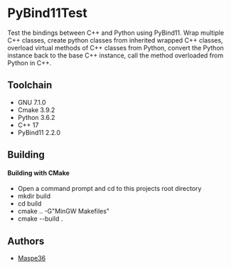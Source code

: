 # PyBind11Test
Test the bindings between C++ and Python using PyBind11. Wrap multiple C++ classes, create python classes from inherited wrapped C++ classes, overload virtual methods of C++ classes from Python, convert the Python instance back to the base C++ instance, call the method overloaded from Python in C++.

## Toolchain
- GNU 7.1.0
- Cmake 3.9.2
- Python 3.6.2
- C++ 17
- PyBind11 2.2.0

## Building
#### Building with CMake
- Open a command prompt and cd to this projects root directory
- mkdir build
- cd build
- cmake .. -G"MinGW Makefiles"
- cmake --build .
## Authors
- [Maspe36](https://github.com/maspe36)